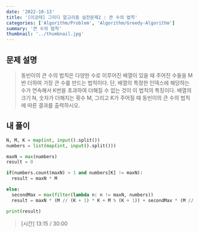 ```yaml
---
date: '2022-10-13'
title: '[이코테] 그리디 알고리즘 실전문제2 : 큰 수의 법칙'
categories: ['Algorithm/Problem', 'Algorithm/Greedy-Algorithm']
summary: '큰 수의 법칙'
thumbnail: '../thumbnail.jpg'
---
```


## 문제 설명

> 동빈이의 큰 수의 법칙은 다양한 수로 이루어진 배열이 있을 때 주어진 수들을 M번 더하여 가장 큰 수를 만드는 법칙이다. 단, 배열의 특정한 인덱스에 해당하는 수가 연속해서 K번을 초과하여 더해질 수 없는 것이 이 법칙의 특징이다. 배열의 크기 N, 숫자가 더해지는 횟수 M, 그리고 K가 주어질 때 동빈이의 큰 수의 법칙에 따른 결과를 출력하시오.

## 내 풀이

```python
N, M, K = map(int, input().split())
numbers = list(map(int, input().split()))

maxN = max(numbers)
result = 0

if(numbers.count(maxN) > 1 and numbers[K] != maxN):
  result = maxN * M

else:
  secondMax = max(filter(lambda n: n != maxN, numbers))
  result = maxN * (M // (K + 1) * K + M % (K + 1)) + secondMax * (M // (K + 1))

print(result)
```

> [시간] 13:15 / 30:00
